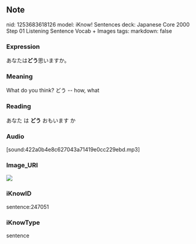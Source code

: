 ## Note
nid: 1253683618126
model: iKnow! Sentences
deck: Japanese Core 2000 Step 01 Listening Sentence Vocab + Images
tags: 
markdown: false

### Expression
<!DOCTYPE html>
<title></title>
あなたは<b>どう</b>思いますか。



### Meaning
What do you think?
どう -- how, what

### Reading
<!DOCTYPE html>
<title></title>
あなた は <b>どう</b> おもいます か



### Audio
[sound:422a0b4e8c627043a71419e0cc229ebd.mp3]

### Image_URI
<!DOCTYPE html>
<title></title>
<img src="e320e5df44616c58438f09abf17de07b.jpg">



### iKnowID
sentence:247051

### iKnowType
sentence
